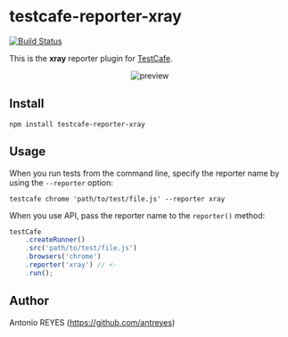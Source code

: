 # testcafe-reporter-xray
[![Build Status](https://travis-ci.org/antreyes/testcafe-reporter-xray.svg)](https://travis-ci.org/antreyes/testcafe-reporter-xray)

This is the **xray** reporter plugin for [TestCafe](http://devexpress.github.io/testcafe).

<p align="center">
    <img src="https://raw.github.com/antreyes/testcafe-reporter-xray/master/media/preview.png" alt="preview" />
</p>

## Install

```
npm install testcafe-reporter-xray
```

## Usage

When you run tests from the command line, specify the reporter name by using the `--reporter` option:

```
testcafe chrome 'path/to/test/file.js' --reporter xray
```


When you use API, pass the reporter name to the `reporter()` method:

```js
testCafe
    .createRunner()
    .src('path/to/test/file.js')
    .browsers('chrome')
    .reporter('xray') // <-
    .run();
```

## Author
Antonio REYES (https://github.com/antreyes)
